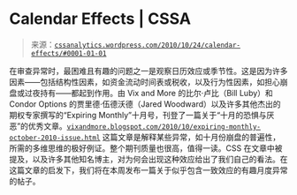 <!--yml

category: 未分类

date: 2024-05-12 18:16:32

-->

# Calendar Effects | CSSA

> 来源：[`cssanalytics.wordpress.com/2010/10/24/calendar-effects/#0001-01-01`](https://cssanalytics.wordpress.com/2010/10/24/calendar-effects/#0001-01-01)

在审查异常时，最困难且有趣的问题之一是观察日历效应或季节性。这是因为许多因素——包括结构性因素，如资金流动时间表或税收，以及行为性因素，如担心崩盘或过夜持有——都起到作用。由 Vix and More 的比尔·卢比（Bill Luby）和 Condor Options 的贾里德·伍德沃德（Jared Woodward）以及许多其他杰出的期权专家撰写的“Expiring Monthly”十月号，刊登了一篇关于“十月的恐惧与厌恶”的优秀文章。[`vixandmore.blogspot.com/2010/10/expiring-monthly-october-2010-issue.html`](http://vixandmore.blogspot.com/2010/10/expiring-monthly-october-2010-issue.html) 这篇文章是解释某些异常，如十月份崩盘的普遍性，所需的多维思维的极好例证。整个期刊质量也很高，值得一读。CSS 在文章中被提及，以及许多其他知名博主，对为何会出现这种效应给出了我们自己的看法。在这篇文章的启发下，我们将在本周发布一篇关于似乎包含一致效应的有趣月度异常的帖子。
